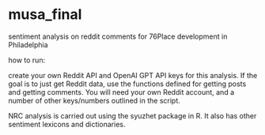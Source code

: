 # musa_final
sentiment analysis on reddit comments for 76Place development in Philadelphia

how to run:

create your own Reddit API and OpenAI GPT API keys for this analysis. If the goal is to just get Reddit data, use the functions defined for getting posts and getting comments. You will need your own Reddit account, and a number of other keys/numbers outlined in the script.

NRC analysis is carried out using the syuzhet package in R. It also has other sentiment lexicons and dictionaries.
